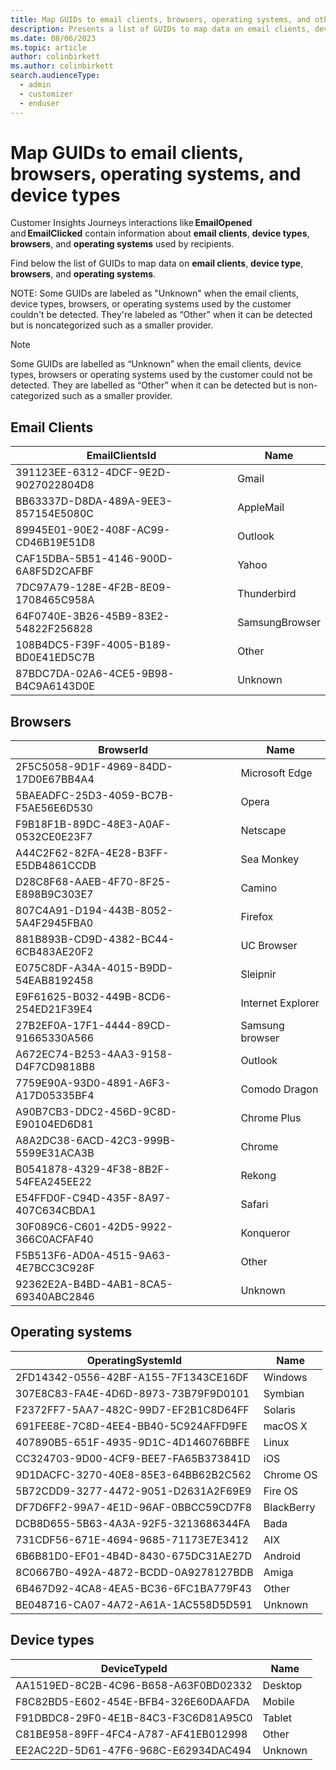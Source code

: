 ```yaml
---
title: Map GUIDs to email clients, browsers, operating systems, and other device types
description: Presents a list of GUIDs to map data on email clients, device type, browsers, and operating systems in Dynamics 365 Customer Insights - Journeys.
ms.date: 08/06/2023
ms.topic: article
author: colinbirkett
ms.author: colinbirkett
search.audienceType: 
  - admin
  - customizer
  - enduser
---
```


# Map GUIDs to email clients, browsers, operating systems, and device types

Customer Insights Journeys interactions like **EmailOpened** and **EmailClicked** contain information about **email clients**, **device types**, **browsers**, and **operating systems** used by recipients.

Find below the list of GUIDs to map data on **email clients**, **device type**, **browsers**, and **operating systems**.

NOTE: Some GUIDs are labeled as "Unknown" when the email clients, device types, browsers, or operating systems used by the customer couldn't be detected. They're labeled as “Other” when it can be detected but is noncategorized such as a smaller provider.

> [!NOTE]
> Some GUIDs are labelled as “Unknown” when the email clients, device types, browsers or operating systems used by the customer could not be detected. They are labelled as “Other” when it can be detected but is non-categorized such as a smaller provider.

## Email Clients

| EmailClientsId    | Name      |
| ------------- | ------------- |
| 391123EE-6312-4DCF-9E2D-9027022804D8 | Gmail |
| BB63337D-D8DA-489A-9EE3-857154E5080C | AppleMail |
| 89945E01-90E2-408F-AC99-CD46B19E51D8 | Outlook |
| CAF15DBA-5B51-4146-900D-6A8F5D2CAFBF | Yahoo |
| 7DC97A79-128E-4F2B-8E09-1708465C958A | Thunderbird |
| 64F0740E-3B26-45B9-83E2-54822F256828 | SamsungBrowser |
| 108B4DC5-F39F-4005-B189-BD0E41ED5C7B | Other |
| 87BDC7DA-02A6-4CE5-9B98-B4C9A6143D0E | Unknown |


## Browsers

| BrowserId     | Name     |
| ------------- | ------------- |
| 2F5C5058-9D1F-4969-84DD-17D0E67BB4A4 | Microsoft Edge  |
| 5BAEADFC-25D3-4059-BC7B-F5AE56E6D530 | Opera |
| F9B18F1B-89DC-48E3-A0AF-0532CE0E23F7 | Netscape |
| A44C2F62-82FA-4E28-B3FF-E5DB4861CCDB | Sea Monkey |
| D28C8F68-AAEB-4F70-8F25-E898B9C303E7 | Camino |
| 807C4A91-D194-443B-8052-5A4F2945FBA0 | Firefox |
| 881B893B-CD9D-4382-BC44-6CB483AE20F2 | UC Browser |
| E075C8DF-A34A-4015-B9DD-54EAB8192458 | Sleipnir |
| E9F61625-B032-449B-8CD6-254ED21F39E4 | Internet Explorer |
| 27B2EF0A-17F1-4444-89CD-91665330A566 | Samsung browser |
| A672EC74-B253-4AA3-9158-D4F7CD9818B8 | Outlook |
| 7759E90A-93D0-4891-A6F3-A17D05335BF4 | Comodo Dragon |
| A90B7CB3-DDC2-456D-9C8D-E90104ED6D81 | Chrome Plus |
| A8A2DC38-6ACD-42C3-999B-5599E31ACA3B | Chrome |
| B0541878-4329-4F38-8B2F-54FEA245EE22 | Rekong |
| E54FFD0F-C94D-435F-8A97-407C634CBDA1 | Safari |
| 30F089C6-C601-42D5-9922-366C0ACFAF40 | Konqueror |
| F5B513F6-AD0A-4515-9A63-4E7BCC3C928F | Other |
| 92362E2A-B4BD-4AB1-8CA5-69340ABC2846 | Unknown |

## Operating systems

| OperatingSystemId     | Name      |
| ------------- | ------------- |
| 2FD14342-0556-42BF-A155-7F1343CE16DF | Windows |
| 307E8C83-FA4E-4D6D-8973-73B79F9D0101 | Symbian |
| F2372FF7-5AA7-482C-99D7-EF2B1C8D64FF | Solaris |
| 691FEE8E-7C8D-4EE4-BB40-5C924AFFD9FE | macOS X |
| 407890B5-651F-4935-9D1C-4D146076BBFE | Linux |
| CC324703-9D00-4CF9-BEE7-FA65B373841D | iOS |
| 9D1DACFC-3270-40E8-85E3-64BB62B2C562 | Chrome OS |
| 5B72CDD9-3277-4472-9051-D2631A2F69E9 | Fire OS |
| DF7D6FF2-99A7-4E1D-96AF-0BBCC59CD7F8 | BlackBerry |
| DCB8D655-5B63-4A3A-92F5-3213686344FA | Bada |
| 731CDF56-671E-4694-9685-71173E7E3412 | AIX |
| 6B6B81D0-EF01-4B4D-8430-675DC31AE27D | Android |
| 8C0667B0-492A-4872-BCDD-0A9278127BDB | Amiga |
| 6B467D92-4CA8-4EA5-BC36-6FC1BA779F43 | Other |
| BE048716-CA07-4A72-A61A-1AC558D5D591 | Unknown |

## Device types

| DeviceTypeId      | Name    |
| ------------- | ------------- |
| AA1519ED-8C2B-4C96-B658-A63F0BD02332  | Desktop |
| F8C82BD5-E602-454E-BFB4-326E60DAAFDA  | Mobile |
| F91DBDC8-29F0-4E1B-84C3-F3C6D81A95C0  | Tablet |
| C81BE958-89FF-4FC4-A787-AF41EB012998  | Other |
| EE2AC22D-5D61-47F6-968C-E62934DAC494  | Unknown |
